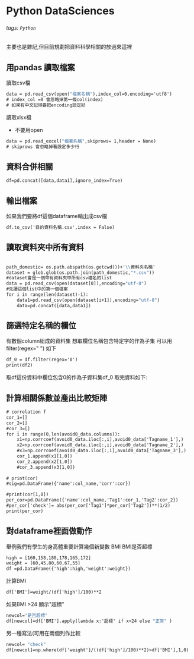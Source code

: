 # Python DataSciences
###### tags: `Python`
主要也是雜記,但目前規劃把資料科學相關的放過來這裡

## 用pandas 讀取檔案
讀取csv檔
```python=3.6
data = pd.read_csv(open("檔案名稱"),index_col=0,encoding='utf8')
# index_col =0 會忽略掉第一條col(index)
# 如果有中文記得要把encoding設定好

```
讀取xlsx檔
* 不要用open
```python=3.6
data = pd.read_excel("檔案名稱",skiprows= 1,header = None)
# skiprows 會忽略掉看設定多少行

```
## 資料合併相關
```python=3.6
df=pd.concat([data,data1],ignore_index=True)
```
## 輸出檔案
如果我們要將df這個dataframe輸出成csv檔
```python=3.6
df.to_csv('目的資料名稱.csv',index = False)
```

## 讀取資料夾中所有資料


```python=3.6
  
path_domestic= os.path.abspath(os.getcwd())+'\\資料夾名稱'
dataset = glob.glob(os.path.join(path_domestic,"*.csv"))
#dataset會是一個帶有資料夾中所有csv檔名的list
data = pd.read_csv(open(dataset[0]),encoding="utf-8")
#先讀這個list中的第一個檔案
for i in range(len(dataset)-1):
    data1=pd.read_csv(open(dataset[i+1]),encoding="utf-8")
    data=pd.concat([data,data1])
```

## 篩選特定名稱的欄位

有數個column組成的資料集
想取欄位名稱包含特定字的作為子集
可以用filter(regex=" ")
如下
```python=3.6
df_0 = df.filter(regex='0')
print(df2)

```
取df這份資料中欄位包含0的作為子資料集df_0
取完資料如下:


## 計算相關係數並產出比較矩陣
```python=3.6
# correlation f
cor_1=[]
cor_2=[]
#cor_3=[]
for i in range(0,len(avoid0_data.columns)):
    x1=np.corrcoef(avoid0_data.iloc[:,i],avoid0_data['Tagname_1'],)
    x2=np.corrcoef(avoid0_data.iloc[:,i],avoid0_data['Tagname_2'],)
    #x3=np.corrcoef(avoid0_data.iloc[:,i],avoid0_data['Tagname_3'],)
    cor_1.append(x1[1,0])
    cor_2.append(x2[1,0])
    #cor_3.append(x3[1,0])
    
# print(cor)
#sig=pd.DataFrame({'name':col_name,'corr':cor})

#print(cor[1,0])
per_cor=pd.DataFrame({'name':col_name,'Tag1':cor_1,'Tag2':cor_2})
#per_cor['check']= abs(per_cor['Tag1']*per_cor['Tag2'])**(1/2)
print(per_cor)

```

## 對dataframe裡面做動作
舉例我們有學生的身高體重要計算幾個新變數
BMI
BMI是否超標
```python=3.6
high = [160,158,180,178,165,172]
weight = [60,45,80,60,67,55]
df =pd.DataFrame({'high':high,'weight':weight})

```
計算BMI
```python=3.6
df['BMI']=weight/(df['high']/100)**2
```

如果BMI >24 顯示"超標"

```python=3.6
newcol="是否超標"
df[newcol]=df['BMI'].apply(lambda x:'超標' if x>24 else "正常" )

```
另一種寫法(可用在兩個列作比較
```python=3.6
newcol= "check"
df[newcol]=np.where(df['weight']/((df['high']/100)**2)>df['BMI'],1,0)

```
